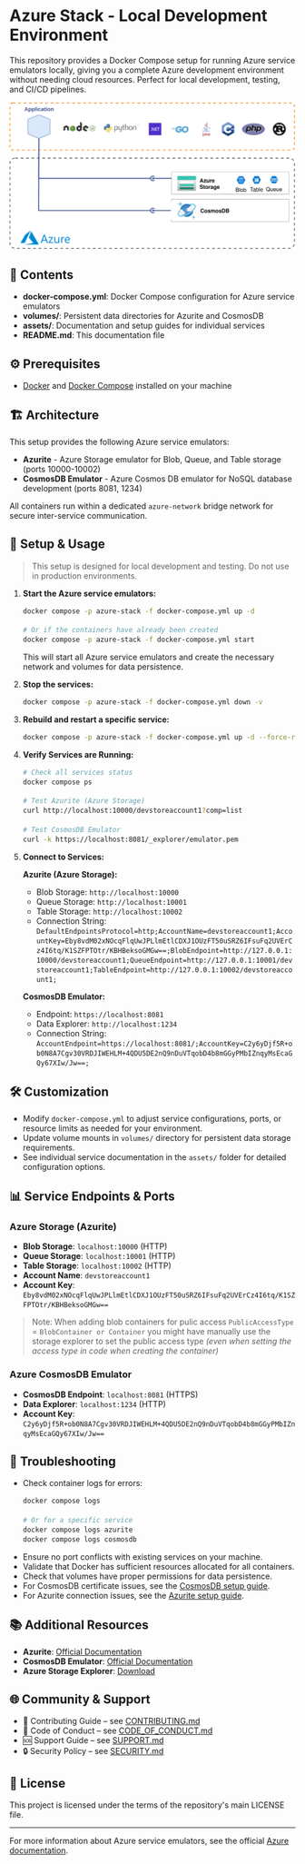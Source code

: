 # Azure Stack - Local Development Environment

This repository provides a Docker Compose setup for running Azure service emulators locally, giving you a complete Azure development environment without needing cloud resources. Perfect for local development, testing, and CI/CD pipelines.

![Azure Stack Architecture](./assets/azure-stack.drawio.svg)

## 📁 Contents

- **docker-compose.yml**: Docker Compose configuration for Azure service emulators
- **volumes/**: Persistent data directories for Azurite and CosmosDB
- **assets/**: Documentation and setup guides for individual services
- **README.md**: This documentation file

## ⚙️ Prerequisites

- [Docker](https://docs.docker.com/get-docker/) and [Docker Compose](https://docs.docker.com/compose/) installed on your machine

## 🏗️ Architecture

This setup provides the following Azure service emulators:

- **Azurite** - Azure Storage emulator for Blob, Queue, and Table storage (ports 10000-10002)
- **CosmosDB Emulator** - Azure Cosmos DB emulator for NoSQL database development (ports 8081, 1234)

All containers run within a dedicated `azure-network` bridge network for secure inter-service communication.

## 🚀 Setup & Usage

> This setup is designed for local development and testing. Do not use in production environments.

1. **Start the Azure service emulators:**

    ```bash
    docker compose -p azure-stack -f docker-compose.yml up -d

    # Or if the containers have already been created
    docker compose -p azure-stack -f docker-compose.yml start

    ```

    This will start all Azure service emulators and create the necessary network and volumes for data persistence.

2. **Stop the services:**
    ```bash
    docker compose -p azure-stack -f docker-compose.yml down -v
    ```

3. **Rebuild and restart a specific service:**
    ```bash
    docker compose -p azure-stack -f docker-compose.yml up -d --force-recreate --no-deps --build <service_name>
    ```

4. **Verify Services are Running:**
    ```bash
    # Check all services status
    docker compose ps
    
    # Test Azurite (Azure Storage)
    curl http://localhost:10000/devstoreaccount1?comp=list
    
    # Test CosmosDB Emulator
    curl -k https://localhost:8081/_explorer/emulator.pem
    ```

5. **Connect to Services:**

    **Azurite (Azure Storage):**
    - Blob Storage: `http://localhost:10000`
    - Queue Storage: `http://localhost:10001`
    - Table Storage: `http://localhost:10002`
    - Connection String: `DefaultEndpointsProtocol=http;AccountName=devstoreaccount1;AccountKey=Eby8vdM02xNOcqFlqUwJPLlmEtlCDXJ1OUzFT50uSRZ6IFsuFq2UVErCz4I6tq/K1SZFPTOtr/KBHBeksoGMGw==;BlobEndpoint=http://127.0.0.1:10000/devstoreaccount1;QueueEndpoint=http://127.0.0.1:10001/devstoreaccount1;TableEndpoint=http://127.0.0.1:10002/devstoreaccount1;`

    **CosmosDB Emulator:**
    - Endpoint: `https://localhost:8081`
    - Data Explorer: `http://localhost:1234`
    - Connection String: `AccountEndpoint=https://localhost:8081/;AccountKey=C2y6yDjf5R+ob0N8A7Cgv30VRDJIWEHLM+4QDU5DE2nQ9nDuVTqobD4b8mGGyPMbIZnqyMsEcaGQy67XIw/Jw==;`

## 🛠️ Customization

- Modify `docker-compose.yml` to adjust service configurations, ports, or resource limits as needed for your environment.
- Update volume mounts in `volumes/` directory for persistent data storage requirements.
- See individual service documentation in the `assets/` folder for detailed configuration options.

## 📊 Service Endpoints & Ports

### Azure Storage (Azurite)
- **Blob Storage**: `localhost:10000` (HTTP)
- **Queue Storage**: `localhost:10001` (HTTP)
- **Table Storage**: `localhost:10002` (HTTP)
- **Account Name**: `devstoreaccount1`
- **Account Key**: `Eby8vdM02xNOcqFlqUwJPLlmEtlCDXJ1OUzFT50uSRZ6IFsuFq2UVErCz4I6tq/K1SZFPTOtr/KBHBeksoGMGw==`

> Note: When adding blob containers for pulic access `PublicAccessType` = `BlobContainer or Container` you might have manually use the storage explorer to set the public access type *(even when setting the access type in code when creating the container)* 

### Azure CosmosDB Emulator
- **CosmosDB Endpoint**: `localhost:8081` (HTTPS)
- **Data Explorer**: `localhost:1234` (HTTP)
- **Account Key**: `C2y6yDjf5R+ob0N8A7Cgv30VRDJIWEHLM+4QDU5DE2nQ9nDuVTqobD4b8mGGyPMbIZnqyMsEcaGQy67XIw/Jw==`

## 🐞 Troubleshooting

- Check container logs for errors:
  ```bash
  docker compose logs
  
  # Or for a specific service
  docker compose logs azurite
  docker compose logs cosmosdb
  ```
- Ensure no port conflicts with existing services on your machine.
- Validate that Docker has sufficient resources allocated for all containers.
- Check that volumes have proper permissions for data persistence.
- For CosmosDB certificate issues, see the [CosmosDB setup guide](./assets/readme-cosmos.md).
- For Azurite connection issues, see the [Azurite setup guide](./assets/readme-azurite.md).

## 📚 Additional Resources

- **Azurite**: [Official Documentation](https://learn.microsoft.com/en-us/azure/storage/common/storage-use-azurite)
- **CosmosDB Emulator**: [Official Documentation](https://learn.microsoft.com/en-us/azure/cosmos-db/emulator-linux)
- **Azure Storage Explorer**: [Download](https://azure.microsoft.com/en-us/products/storage/storage-explorer)

## 🌐 Community & Support

- 🤝 Contributing Guide – see [CONTRIBUTING.md](.github/CONTRIBUTING.md)
- 🤗 Code of Conduct – see [CODE_OF_CONDUCT.md](.github/CODE_OF_CONDUCT.md)
- 🆘 Support Guide – see [SUPPORT.md](.github/SUPPORT.md)
- 🔒 Security Policy – see [SECURITY.md](.github/SECURITY.md)

## 📄 License

This project is licensed under the terms of the repository's main LICENSE file.

---
For more information about Azure service emulators, see the official [Azure documentation](https://docs.microsoft.com/azure/).
